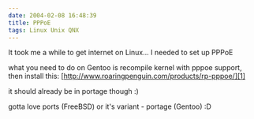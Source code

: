 ```yaml
---
date: 2004-02-08 16:48:39
title: PPPoE
tags: Linux Unix QNX
---
```


It took me a while to get internet on Linux...
I needed to set up PPPoE

what you need to do on Gentoo is recompile kernel with pppoe support,
then install this:
[http://www.roaringpenguin.com/products/rp-pppoe/][1]

it should already be in portage though :)

gotta love ports (FreeBSD) or it's variant - portage (Gentoo) :D

  [1]: http://www.roaringpenguin.com/products/rp-pppoe/
